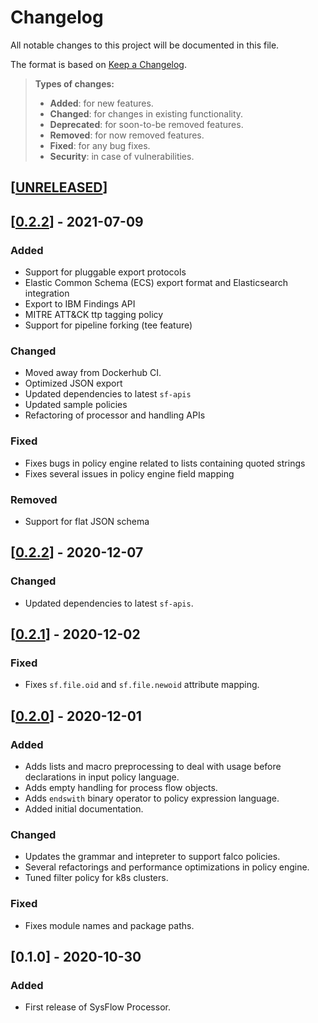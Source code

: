 # Changelog

All notable changes to this project will be documented in this file.

The format is based on [Keep a Changelog](http://keepachangelog.com/en/1.0.0/).

> **Types of changes:**
>
> - **Added**: for new features.
> - **Changed**: for changes in existing functionality.
> - **Deprecated**: for soon-to-be removed features.
> - **Removed**: for now removed features.
> - **Fixed**: for any bug fixes.
> - **Security**: in case of vulnerabilities.

## [[UNRELEASED](https://github.com/sysflow-telemetry/sf-processor/compare/0.3.0...HEAD)]

## [[0.2.2](https://github.com/sysflow-telemetry/sf-processor/compare/0.2.2...0.3.0)] - 2021-07-09

### Added

- Support for pluggable export protocols
- Elastic Common Schema (ECS) export format and Elasticsearch integration
- Export to IBM Findings API
- MITRE ATT&CK ttp tagging policy
- Support for pipeline forking (tee feature)

### Changed

- Moved away from Dockerhub CI.
- Optimized JSON export
- Updated dependencies to latest `sf-apis`
- Updated sample policies
- Refactoring of processor and handling APIs

### Fixed

- Fixes bugs in policy engine related to lists containing quoted strings
- Fixes several issues in policy engine field mapping

### Removed

- Support for flat JSON schema

## [[0.2.2](https://github.com/sysflow-telemetry/sf-processor/compare/0.2.1...0.2.2)] - 2020-12-07

### Changed

- Updated dependencies to latest `sf-apis`.

## [[0.2.1](https://github.com/sysflow-telemetry/sf-processor/compare/0.2.0...0.2.1)] - 2020-12-02

### Fixed

- Fixes `sf.file.oid` and `sf.file.newoid` attribute mapping.

## [[0.2.0](https://github.com/sysflow-telemetry/sf-processor/compare/0.1.0...0.2.0)] - 2020-12-01

### Added

- Adds lists and macro preprocessing to deal with usage before declarations in input policy language.
- Adds empty handling for process flow objects.
- Adds `endswith` binary operator to policy expression language.
- Added initial documentation.

### Changed

- Updates the grammar and intepreter to support falco policies.
- Several refactorings and performance optimizations in policy engine.
- Tuned filter policy for k8s clusters.

### Fixed

- Fixes module names and package paths.

## [0.1.0] - 2020-10-30

### Added

- First release of SysFlow Processor.

